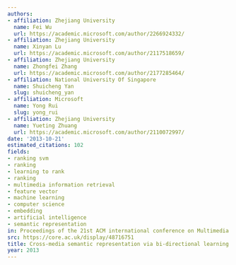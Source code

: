 ```yaml
---
authors:
- affiliation: Zhejiang University
  name: Fei Wu
  url: https://academic.microsoft.com/author/2266924332/
- affiliation: Zhejiang University
  name: Xinyan Lu
  url: https://academic.microsoft.com/author/2117518659/
- affiliation: Zhejiang University
  name: Zhongfei Zhang
  url: https://academic.microsoft.com/author/2177285464/
- affiliation: National University Of Singapore
  name: Shuicheng Yan
  slug: shuicheng_yan
- affiliation: Microsoft
  name: Yong Rui
  slug: yong_rui
- affiliation: Zhejiang University
  name: Yueting Zhuang
  url: https://academic.microsoft.com/author/2110072997/
date: '2013-10-21'
estimated_citations: 102
fields:
- ranking svm
- ranking
- learning to rank
- ranking
- multimedia information retrieval
- feature vector
- machine learning
- computer science
- embedding
- artificial intelligence
- semantic representation
in: Proceedings of the 21st ACM international conference on Multimedia
src: https://core.ac.uk/display/48716751
title: Cross-media semantic representation via bi-directional learning to rank
year: 2013
---
```

